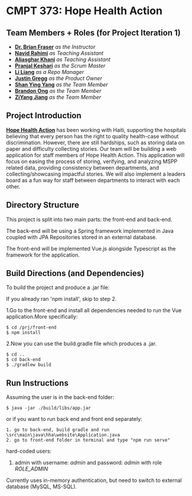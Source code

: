 # CMPT 373: Hope Health Action

## Team Members + Roles (for Project Iteration 1)
- **[Dr. Brian Fraser](mailto:bfraser@sfu.ca)** *as the Instructor*
- **[Navid Rahimi](mailto:navidr@sfu.ca)** *as Teaching Assistant*
- **[Aliasghar Khani](mailto:aka225@sfu.ca)** *as Teaching Assistant*
- **[Pranjal Keshari](mailto:pkeshari@sfu.ca)** *as the Scrum Master*
- **[Li Liang](mailto:lianglil@sfu.ca)** *as a Repo Manager*
- **[Justin Gregg](mailto:jmgregg@sfu.ca)** *as the Product Owner*
- **[Shan Ying Yang](mailto:syy7@sfu.ca)** *as the Team Member*
- **[Brandon Ong](mailto:bong@sfu.ca)** *as the Team Member*
- **[ZiYang Jiang](mailto:zyjiang@sfu.ca)** *as the Team Member*
## Project Introduction

**[Hope Health Action](https://www.hopehealthaction.org/)** has been working with Haiti, supporting the hospitals believing that every person has the right to quality health-case without discrimination. 
However, there are still hardships, such as storing data on paper and difficulty collecting stories. Our team will be building a web application for staff members of Hope Health Action.
This application will focus on easing the process of storing, verifying, and analyzing MSPP related data, providing consistency between departments, and collecting/showcasing impactful stories.
We will also implement a leaders board as a fun way for staff between departments to interact with each other.


## Directory Structure

This project is split into two main parts: the front-end and back-end.

The back-end will be using a Spring framework implemented in Java coupled with JPA Repositories stored in an external database.

The front-end will be implemented Vue.js alongside Typescript as the framework for the application.

## Build Directions (and Dependencies)
To build the project and produce a .jar file:

If you already ran 'npm install', skip to step 2.

1.Go to the front-end and install all dependencies needed to run the Vue application.More specifically:

    $ cd /prj/front-end
    $ npm install

2.Now you can use the build.gradle file which produces a .jar.

    $ cd ..
    $ cd back-end
    $ ./gradlew build

## Run Instructions

Assuming the user is in the back-end folder:

    $ java -jar ./build/libs/app.jar

or if you want to run back end and front end separately:

    1. go to back-end, build gradle and run \src\main\java\hha\website\Application.java
    2. go to front-end folder in terminal and type "npm run serve"

hard-coded users:

1. admin with username: *admin* and password: *admin* with role *ROLE_ADMIN*

Currently uses in-memory authentication, but need to switch to external database (MySQL, MS-SQL).


